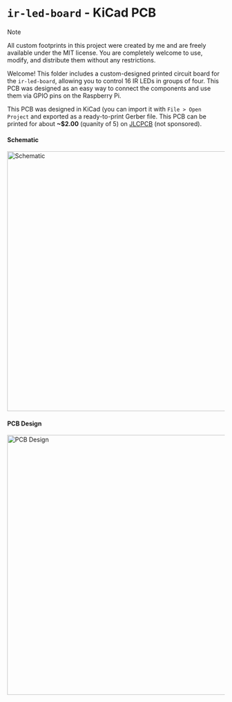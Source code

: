 # `ir-led-board` - KiCad PCB
> [!NOTE]  
> All custom footprints in this project were created by me and are freely available under the MIT license. You are completely welcome to use, modify, and distribute them without any restrictions.

Welcome! This folder includes a custom-designed printed circuit board for the `ir-led-board`, allowing you to control 16 IR LEDs in groups of four. This PCB was designed as an easy way to connect the components and use them via GPIO pins on the Raspberry Pi.

This PCB was designed in KiCad (you can import it with `File > Open Project` and exported as a ready-to-print Gerber file. This PCB can be printed for about **~$2.00** (quanity of 5) on [JLCPCB](https://jlcpcb.com/) (not sponsored).

#### Schematic
<img src="https://github.com/user-attachments/assets/6e260d4a-a332-4b13-92a8-1d981e03b3b7" alt="Schematic" width="600"/>

#### PCB Design
<img src="https://github.com/user-attachments/assets/892acb49-c153-4012-a20d-3f0a2753174f" alt="PCB Design" width="600"/>